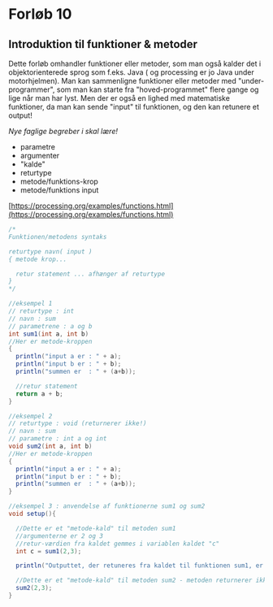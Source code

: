 # Forløb 10
## Introduktion til funktioner & metoder

Dette forløb omhandler funktioner eller metoder, som man også kalder det i objektorienterede sprog som f.eks. Java ( og processing er jo Java under motorhjelmen).
Man kan sammenligne funktioner eller metoder med "under-programmer", som man kan starte fra "hoved-programmet" flere gange og lige når man har lyst.
Men der er også en lighed med matematiske funktioner, da man kan sende "input" til funktionen, og den kan retunere et output!

*Nye faglige begreber i skal lære!*
- parametre
- argumenter
- "kalde"
- returtype
- metode/funktions-krop
- metode/funktions input

[https://processing.org/examples/functions.html](https://processing.org/examples/functions.html)

```Java
/*
Funktionen/metodens syntaks

returtype navn( input )
{ metode krop...

  retur statement ... afhænger af returtype
}
*/

//eksempel 1
// returtype : int
// navn : sum
// parametrene : a og b
int sum1(int a, int b)
//Her er metode-kroppen
{
  println("input a er : " + a);
  println("input b er : " + b);
  println("summen er  : " + (a+b));

  //retur statement
  return a + b;
}

//eksempel 2
// returtype : void (returnerer ikke!)
// navn : sum
// parametre : int a og int
void sum2(int a, int b)
//Her er metode-kroppen
{
  println("input a er : " + a);
  println("input b er : " + b);
  println("summen er  : " + (a+b));
}

//eksempel 3 : anvendelse af funktionerne sum1 og sum2
void setup(){

  //Dette er et "metode-kald" til metoden sum1
  //argumenterne er 2 og 3
  //retur-værdien fra kaldet gemmes i variablen kaldet "c"
  int c = sum1(2,3);

  println("Outputtet, der retuneres fra kaldet til funktionen sum1, er :" + c);

  //Dette er et "metode-kald" til metoden sum2 - metoden returnerer ikke nogen værdi!!
  sum2(2,3);
}

```
